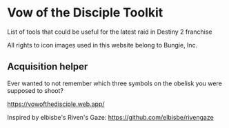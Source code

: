 # Vow of the Disciple Toolkit 
List of tools that could be useful for the latest raid in Destiny 2 franchise

All rights to icon images used in this website belong to Bungie, Inc.

## Acquisition helper
Ever wanted to not remember which three symbols on the obelisk you were supposed to shoot? 

https://vowofthedisciple.web.app/

Inspired by elbisbe's Riven's Gaze: https://github.com/elbisbe/rivengaze


